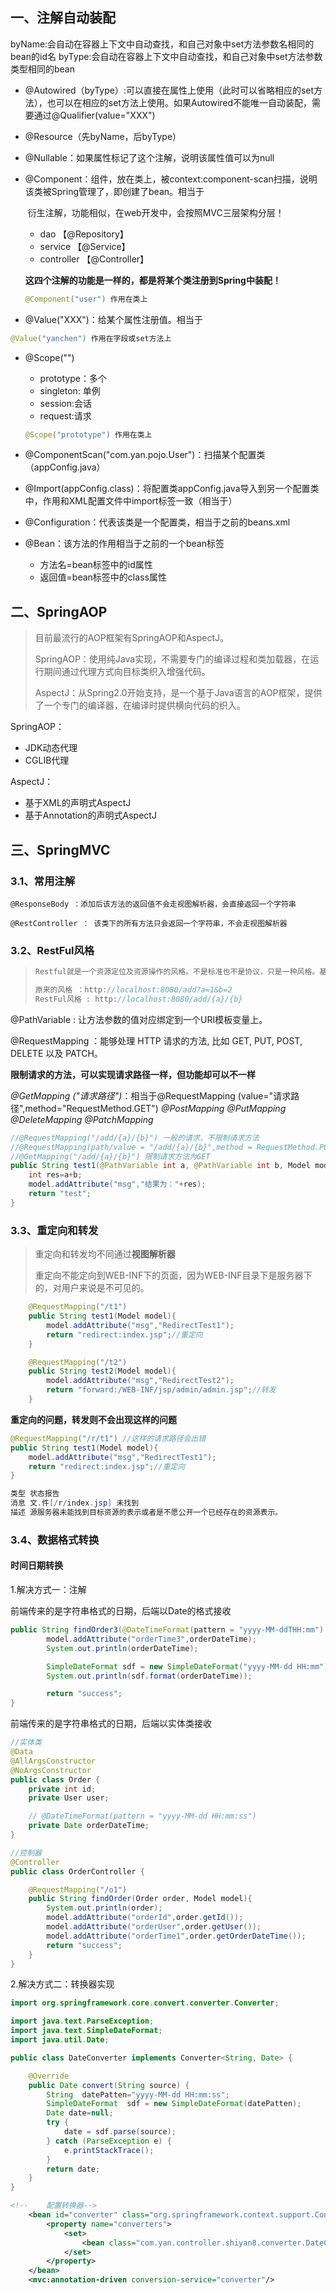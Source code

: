## 一、注解自动装配

byName:会自动在容器上下文中自动查找，和自己对象中set方法参数名相同的bean的id名
byType:会自动在容器上下文中自动查找，和自己对象中set方法参数类型相同的bean

- @Autowired（byType）:可以直接在属性上使用（此时可以省略相应的set方法），也可以在相应的set方法上使用。如果Autowired不能唯一自动装配，需要通过@Qualifier(value="XXX")

- @Resource（先byName，后byType）

- @Nullable：如果属性标记了这个注解，说明该属性值可以为null



- @Component：组件，放在类上，被context:component-scan扫描，说明该类被Spring管理了，即创建了bean。相当于<bean id="user" class="com.yan.pojo.User"/>

    ​		衍生注解，功能相似，在web开发中，会按照MVC三层架构分层！

    - dao 【@Repository】
    - service 【@Service】
    - controller 【@Controller】

    **这四个注解的功能是一样的，都是将某个类注册到Spring中装配！**

    ```java
    @Component("user") 作用在类上
    ```

    

    

- @Value("XXX")：给某个属性注册值。相当于<property name="name" value="XXX"/>

```java
@Value("yanchen") 作用在字段或set方法上
```



- @Scope("") 

    - prototype：多个
    - singleton: 单例
    - session:会话
    - request:请求

    ```java
    @Scope("prototype") 作用在类上
    ```



- @ComponentScan("com.yan.pojo.User")：扫描某个配置类（appConfig.java）

- @Import(appConfig.class)：将配置类appConfig.java导入到另一个配置类中，作用和XML配置文件中import标签一致（相当于<import resource="beans.xml"/>）

- @Configuration：代表该类是一个配置类，相当于之前的beans.xml
- @Bean：该方法的作用相当于之前的一个bean标签
    - 方法名=bean标签中的id属性
    - 返回值=bean标签中的class属性





## 二、SpringAOP

>目前最流行的AOP框架有SpringAOP和AspectJ。
>
>SpringAOP：使用纯Java实现，不需要专门的编译过程和类加载器，在运行期间通过代理方式向目标类织入增强代码。
>
>AspectJ：从Spring2.0开始支持，是一个基于Java语言的AOP框架，提供了一个专门的编译器，在编译时提供横向代码的织入。



SpringAOP：

- JDK动态代理
- CGLIB代理

AspectJ：

- 基于XML的声明式AspectJ
- 基于Annotation的声明式AspectJ



## 三、SpringMVC

### 3.1、常用注解

```text
@ResponseBody ：添加后该方法的返回值不会走视图解析器，会直接返回一个字符串

@RestController ： 该类下的所有方法只会返回一个字符串，不会走视图解析器
```



### 3.2、RestFul风格

>```java
>Restful就是一个资源定位及资源操作的风格。不是标准也不是协议，只是一种风格。基于这个风格设计的软件可以更简洁，更有层次，更易于实现缓存等机制。
>
>原来的风格 ：http://localhost:8080/add?a=1&b=2
>RestFul风格 : http://localhost:8080/add/{a}/{b}
>```



@PathVariable : 让方法参数的值对应绑定到一个URI模板变量上。

@RequestMapping ：能够处理 HTTP 请求的方法, 比如 GET, PUT, POST, DELETE 以及 PATCH。

**限制请求的方法，可以实现请求路径一样，但功能却可以不一样**

*@GetMapping ("请求路径")*：相当于@RequestMapping (value="请求路径",method="RequestMethod.GET")
*@PostMapping*
*@PutMapping*
*@DeleteMapping*
*@PatchMapping*



```java
//@RequestMapping("/add/{a}/{b}") 一般的请求，不限制请求方法
//@RequestMapping(path/value = "/add/{a}/{b}",method = RequestMethod.POST) 限制请求方法为POST
//@GetMapping("/add/{a}/{b}") 限制请求方法为GET
public String test1(@PathVariable int a, @PathVariable int b, Model model){
    int res=a+b;
    model.addAttribute("msg","结果为："+res);
    return "test";
}
```



### 3.3、重定向和转发

>重定向和转发均不同通过**视图解析器**
>
>重定向不能定向到WEB-INF下的页面，因为WEB-INF目录下是服务器下的，对用户来说是不可见的。
>
>

```java
	@RequestMapping("/t1")
    public String test1(Model model){
        model.addAttribute("msg","RedirectTest1");
        return "redirect:index.jsp";//重定向
    }

    @RequestMapping("/t2")
    public String test2(Model model){
        model.addAttribute("msg","RedirectTest2");
        return "forward:/WEB-INF/jsp/admin/admin.jsp";//转发
    }
```



**重定向的问题，转发则不会出现这样的问题**

```java
@RequestMapping("/r/t1") //这样的请求路径会出错
public String test1(Model model){
    model.addAttribute("msg","RedirectTest1");
    return "redirect:index.jsp";//重定向
}

类型 状态报告
消息 文.件[/r/index.jsp] 未找到
描述 源服务器未能找到目标资源的表示或者是不愿公开一个已经存在的资源表示。
```



### 3.4、数据格式转换

#### 时间日期转换

1.解决方式一：注解

前端传来的是字符串格式的日期，后端以Date的格式接收

```java
public String findOrder3(@DateTimeFormat(pattern = "yyyy-MM-ddTHH:mm") Date orderDateTime, Model model){
        model.addAttribute("orderTime3",orderDateTime);
        System.out.println(orderDateTime);

        SimpleDateFormat sdf = new SimpleDateFormat("yyyy-MM-dd HH:mm");
        System.out.println(sdf.format(orderDateTime));

        return "success";
}
```



前端传来的是字符串格式的日期，后端以实体类接收

```java
//实体类
@Data
@AllArgsConstructor
@NoArgsConstructor
public class Order {
    private int id;
    private User user;

    // @DateTimeFormat(pattern = "yyyy-MM-dd HH:mm:ss")
    private Date orderDateTime;
}

//控制器
@Controller
public class OrderController {

    @RequestMapping("/o1")
    public String findOrder(Order order, Model model){
        System.out.println(order);
        model.addAttribute("orderId",order.getId());
        model.addAttribute("orderUser",order.getUser());
        model.addAttribute("orderTime1",order.getOrderDateTime());
        return "success";
    }
}

```



2.解决方式二：转换器实现

```java
import org.springframework.core.convert.converter.Converter;

import java.text.ParseException;
import java.text.SimpleDateFormat;
import java.util.Date;

public class DateConverter implements Converter<String, Date> {

    @Override
    public Date convert(String source) {
        String  datePatten="yyyy-MM-dd HH:mm:ss";
        SimpleDateFormat  sdf = new SimpleDateFormat(datePatten);
        Date date=null;
        try {
            date = sdf.parse(source);
        } catch (ParseException e) {
            e.printStackTrace();
        }
        return date;
    }
}

```



```xml
<!--    配置转换器-->
    <bean id="converter" class="org.springframework.context.support.ConversionServiceFactoryBean">
        <property name="converters">
            <set>
                <bean class="com.yan.controller.shiyan8.converter.DateConverter"/>
            </set>
        </property>
    </bean>
    <mvc:annotation-driven conversion-service="converter"/>
```





